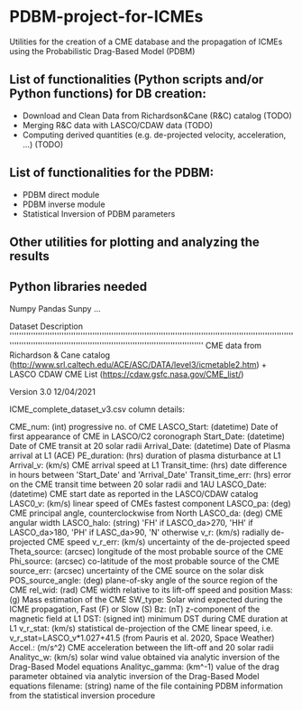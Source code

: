 # PDBM-project-for-ICMEs
Utilities for the creation of a CME database and the propagation of ICMEs using the Probabilistic Drag-Based Model (PDBM)

## List of functionalities (Python scripts and/or Python functions) for DB creation:
- Download and Clean Data from Richardson&Cane (R&C) catalog (TODO)
- Merging R&C data with LASCO/CDAW data (TODO)
- Computing derived quantities (e.g. de-projected velocity, acceleration, ...) (TODO)

## List of functionalities for the PDBM:
- PDBM direct module
- PDBM inverse module
- Statistical Inversion of PDBM parameters

## Other utilities for plotting and analyzing the results


## Python libraries needed
Numpy
Pandas
Sunpy
...

Dataset Description
''''''''''''''''''''''''''''''''''''''''''''''''''''''''''''''''''''''''''''''''''''''''''''''''''''''''''''''''''''''''''''''''''''''''''''''''''''''''''''''''''''''''''''''''''''''''''''''''''''''''''
CME data from Richardson & Cane catalog (http://www.srl.caltech.edu/ACE/ASC/DATA/level3/icmetable2.htm) + LASCO CDAW CME List (https://cdaw.gsfc.nasa.gov/CME_list/)

Version 3.0 12/04/2021

ICME_complete_dataset_v3.csv column details:

CME_num: (int) progressive no. of CME
LASCO_Start: (datetime) Date of first appearance of CME in LASCO/C2 coronograph 
Start_Date: (datetime) Date of CME transit at 20 solar radii
Arrival_Date: (datetime) Date of Plasma arrival at L1 (ACE)
PE_duration: (hrs) duration of plasma disturbance at L1
Arrival_v: (km/s) CME arrival speed at L1
Transit_time: (hrs) date difference in hours between 'Start_Date' and 'Arrival_Date'
Transit_time_err: (hrs) error on the CME transit time between 20 solar radii and 1AU
LASCO_Date: (datetime) CME start date as reported in the LASCO/CDAW catalog
LASC0_v: (km/s) linear speed of CMEs fastest component
LASCO_pa: (deg) CME principal angle, counterclockwise from North
LASCO_da: (deg) CME angular width
LASCO_halo: (string) 'FH' if LASCO_da>270, 'HH' if LASCO_da>180, 'PH' if LASC_da>90, 'N' otherwise
v_r: (km/s) radially de-projected CME speed
v_r_err: (km/s) uncertainty of the de-projected speed
Theta_source: (arcsec) longitude of the most probable source of the CME
Phi_source: (arcsec) co-latitude of the most probable source of the CME
source_err: (arcsec) uncertainty of the CME source on the solar disk
POS_source_angle: (deg) plane-of-sky angle of the source region of the CME
rel_wid: (rad) CME width relative to its lift-off speed and position
Mass: (g) Mass estimation of the CME
SW_type: Solar wind expected during the ICME propagation, Fast (F) or Slow (S)
Bz: (nT) z-component of the magnetic field at L1
DST: (signed int) minimum DST during CME duration at L1
v_r_stat: (km/s) statistical de-projection of the CME linear speed, i.e. v_r_stat=LASCO_v*1.027+41.5 (from Pauris et al. 2020, Space Weather)
Accel.: (m/s^2) CME acceleration between the lift-off and 20 solar radii
Analityc_w: (km/s) solar wind value obtained via analytic inversion of the Drag-Based Model equations
Analityc_gamma: (km^-1) value of the drag parameter obtained via analytic inversion of the Drag-Based Model equations
filename: (string) name of the file containing PDBM information from the statistical inversion procedure

